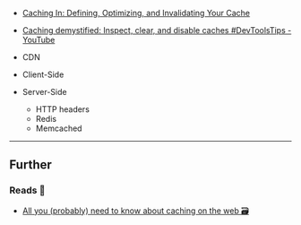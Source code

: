 - [Caching In: Defining, Optimizing, and Invalidating Your Cache](https://stack.convex.dev/caching-in)
- [Caching demystified: Inspect, clear, and disable caches #DevToolsTips - YouTube](https://www.youtube.com/watch?app=desktop&v=mSMb-aH6sUw)

- CDN
- Client-Side
- Server-Side
    - HTTP headers
    - Redis
    - Memcached


---
## Further

### Reads 📄

- [All you (probably) need to know about caching on the web 🗃](https://dev.to/enterspeed/all-you-probably-need-to-know-about-caching-on-the-web-4loa)